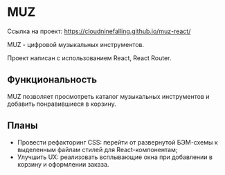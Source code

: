 # MUZ

Ссылка на проект: https://cloudninefalling.github.io/muz-react/

MUZ - цифровой музыкальных инструментов.

Проект написан с использованием React, React Router.

## Функциональность

MUZ позволяет просмотреть каталог музыкальных инструментов и добавить понравившиеся в корзину.

## Планы

- Провести рефакторинг CSS: перейти от развернутой БЭМ-схемы к выделенным файлам стилей для React-компонентам;
- Улучшить UX: реализовать всплывающие окна при добавлении в корзину и оформлении заказа. 
